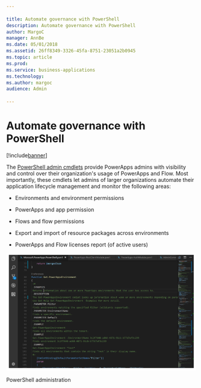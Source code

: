 ```yaml
---

title: Automate governance with PowerShell
description: Automate governance with PowerShell
author: MargoC
manager: AnnBe
ms.date: 05/01/2018
ms.assetid: 26ff8349-3326-45fa-8751-23051a2b0945
ms.topic: article
ms.prod: 
ms.service: business-applications
ms.technology: 
ms.author: margoc
audience: Admin

---
```

#  Automate governance with PowerShell




[!include[banner](../../../includes/banner.md)]

The [PowerShell admin cmdlets](https://powerapps.microsoft.com/blog/) provide
PowerApps admins with visibility and control over their organization's usage of
PowerApps and Flow. Most importantly, these cmdlets let admins of larger
organizations automate their application lifecycle management and monitor the
following areas:

-   Environments and environment permissions

-   PowerApps and app permission

-   Flows and flow permissions

-   Export and import of resource packages across environments

-   PowerApps and Flow licenses report (of active users)

![A screenshot of PowerShell administration](media/automate-governance-powershell-1.png "A screenshot of PowerShell administration")
<!-- Picture 12 -->


PowerShell administration


